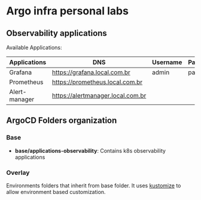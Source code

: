 # Argo infra personal labs

## Observability applications

Available Applications:

| Applications  | DNS | Username  | Password | Links |
| ------------- | ------------- | ------------- | ------------- | ------------- |
| Grafana | <https://grafana.local.com.br> | admin | password | <https://grafana.com/grafana/> |
| Prometheus | <https://prometheus.local.com.br> | | | <https://prometheus.io> |
| Alert-manager | <https://alertmanager.local.com.br> | | | <https://prometheus.io/docs/alerting/latest/alertmanager> |

## ArgoCD Folders organization

### Base

- **base/applications-observability**: Contains k8s observability applications

### Overlay

Environments folders that inherit from base folder. It uses [kustomize](https://github.com/kubernetes-sigs/kustomize) to allow environment based customization.
